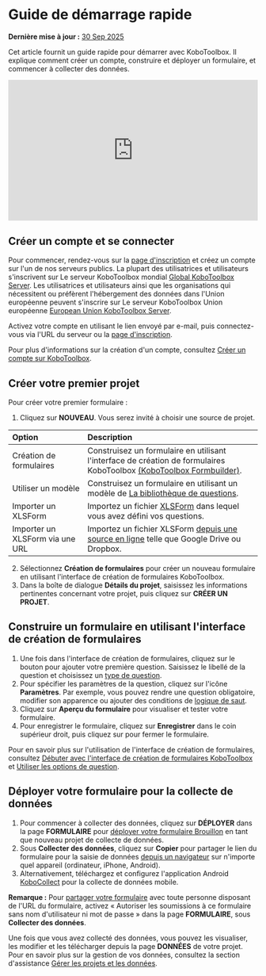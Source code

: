 # Guide de démarrage rapide
**Dernière mise à jour :** <a href="https://github.com/kobotoolbox/docs/blob/72921cfe4ac9cd4ad75c1d57664c89478f26c71a/source/quick_start.md" class="reference">30 Sep 2025</a>

Cet article fournit un guide rapide pour démarrer avec KoboToolbox. Il explique comment créer un compte, construire et déployer un formulaire, et commencer à collecter des données.

<iframe src="https://www.youtube.com/embed/CYJ-Ob_7Ql8?si=SDjFjZF4zQBE-thP" style="width: 100%; aspect-ratio: 16 / 9; height: auto; border: 0;" title="YouTube video player" frameborder="0" allow="accelerometer; autoplay; clipboard-write; encrypted-media; gyroscope; picture-in-picture; web-share" allowfullscreen></iframe>



## Créer un compte et se connecter
Pour commencer, rendez-vous sur la [page d'inscription](https://www.kobotoolbox.org/sign-up/) et créez un compte sur l'un de nos serveurs publics. La plupart des utilisatrices et utilisateurs s'inscrivent sur Le serveur KoboToolbox mondial [Global KoboToolbox Server](https://kf.kobotoolbox.org/). Les utilisatrices et utilisateurs ainsi que les organisations qui nécessitent ou préfèrent l'hébergement des données dans l'Union européenne peuvent s'inscrire sur Le serveur KoboToolbox Union européenne [European Union KoboToolbox Server](https://eu.kobotoolbox.org/).

Activez votre compte en utilisant le lien envoyé par e-mail, puis connectez-vous via l'URL du serveur ou la [page d'inscription](https://www.kobotoolbox.org/sign-up/). 

<p class="note">
    Pour plus d'informations sur la création d'un compte, consultez <a href="https://support.kobotoolbox.org/creating_account.html">Créer un compte sur KoboToolbox</a>.
</p>


## Créer votre premier projet

Pour créer votre premier formulaire :
1. Cliquez sur **NOUVEAU**. Vous serez invité à choisir une source de projet.

| Option                    | Description                                                                                                           |
| :------------------------ | :-------------------------------------------------------------------------------------------------------------------- |
| Création de formulaires        | Construisez un formulaire en utilisant l'interface de création de formulaires KoboToolbox <a href="formbuilder.html" class="reference">(KoboToolbox Formbuilder)</a>.                   |
| Utiliser un modèle            | Construisez un formulaire en utilisant un modèle de <a href="question_library.html" class="reference">La bibliothèque de questions</a>.   |
| Importer un XLSForm            | Importez un fichier <a href="edit_forms_excel.html" class="reference">XLSForm</a> dans lequel vous avez défini vos questions.     |
| Importer un XLSForm via une URL | Importez un fichier XLSForm <a href="xls_url.html" class="reference">depuis une source en ligne</a> telle que Google Drive ou Dropbox. |


2. Sélectionnez **Création de formulaires** pour créer un nouveau formulaire en utilisant l'interface de création de formulaires KoboToolbox.
3. Dans la boîte de dialogue **Détails du projet**, saisissez les informations pertinentes concernant votre projet, puis cliquez sur **CRÉER UN PROJET**.

## Construire un formulaire en utilisant l'interface de création de formulaires

1. Une fois dans l'interface de création de formulaires, cliquez sur le bouton <i class="k-icon-plus"></i> pour ajouter votre première question. Saisissez le libellé de la question et choisissez un [type de question](question_types.md).
2. Pour spécifier les paramètres de la question, cliquez sur l'icône <i class="k-icon-settings"></i> **Paramètres**. Par exemple, vous pouvez rendre une question obligatoire, modifier son apparence ou ajouter des conditions de [logique de saut](skip_logic.md).
3. Cliquez sur <i class="k-icon-view"></i> **Aperçu du formulaire** pour visualiser et tester votre formulaire.
4. Pour enregistrer le formulaire, cliquez sur **Enregistrer** dans le coin supérieur droit, puis cliquez sur <i class="k-icon-close"></i> pour fermer le formulaire.

<p class="note">
    Pour en savoir plus sur l'utilisation de l'interface de création de formulaires, consultez <a href="https://support.kobotoolbox.org/formbuilder.html">Débuter avec l'interface de création de formulaires KoboToolbox</a> et <a href="https://support.kobotoolbox.org/question_options.html">Utiliser les options de question</a>.
</p>


## Déployer votre formulaire pour la collecte de données

1. Pour commencer à collecter des données, cliquez sur **DÉPLOYER** dans la page **FORMULAIRE** pour [déployer votre formulaire Brouillon](deploy_form_new_project.md) en tant que nouveau projet de collecte de données.
2. Sous **Collecter des données**, cliquez sur **Copier** pour partager le lien du formulaire pour la saisie de données [depuis un navigateur](data_through_webforms.md) sur n'importe quel appareil (ordinateur, iPhone, Android).
3. Alternativement, téléchargez et configurez l'application Android [KoboCollect](kobocollect_on_android_latest.md) pour la collecte de données mobile.


<p class="note">
    <strong>Remarque :</strong> Pour <a href="project_sharing_settings.html">partager votre formulaire</a> avec toute personne disposant de l'URL du formulaire, activez « Autoriser les soumissions à ce formulaire sans nom d'utilisateur ni mot de passe » dans la page <strong>FORMULAIRE</strong>, sous <strong>Collecter des données</strong>.
</p>


Une fois que vous avez collecté des données, vous pouvez les visualiser, les modifier et les télécharger depuis la page **DONNÉES** de votre projet. Pour en savoir plus sur la gestion de vos données, consultez la section d'assistance [Gérer les projets et les données](https://support.kobotoolbox.org/managing-projects.html).